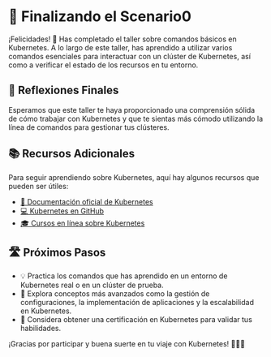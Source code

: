 # 🎉 Finalizando el Scenario0

¡Felicidades! 🚀 Has completado el taller sobre comandos básicos en Kubernetes. A lo largo de este taller, has aprendido a utilizar varios comandos esenciales para interactuar con un clúster de Kubernetes, así como a verificar el estado de los recursos en tu entorno.

## 🤔 Reflexiones Finales
Esperamos que este taller te haya proporcionado una comprensión sólida de cómo trabajar con Kubernetes y que te sientas más cómodo utilizando la línea de comandos para gestionar tus clústeres.

## 📚 Recursos Adicionales
Para seguir aprendiendo sobre Kubernetes, aquí hay algunos recursos que pueden ser útiles:
- [📖 Documentación oficial de Kubernetes](https://kubernetes.io/docs/home/)
- [💻 Kubernetes en GitHub](https://github.com/kubernetes/kubernetes)
- [🎓 Cursos en línea sobre Kubernetes](https://www.coursera.org/courses?query=kubernetes)

## 🛣️ Próximos Pasos
- 💡 Practica los comandos que has aprendido en un entorno de Kubernetes real o en un clúster de prueba.
- 🚦 Explora conceptos más avanzados como la gestión de configuraciones, la implementación de aplicaciones y la escalabilidad en Kubernetes.
- 🏅 Considera obtener una certificación en Kubernetes para validar tus habilidades.

¡Gracias por participar y buena suerte en tu viaje con Kubernetes! 🧑‍💻🌟